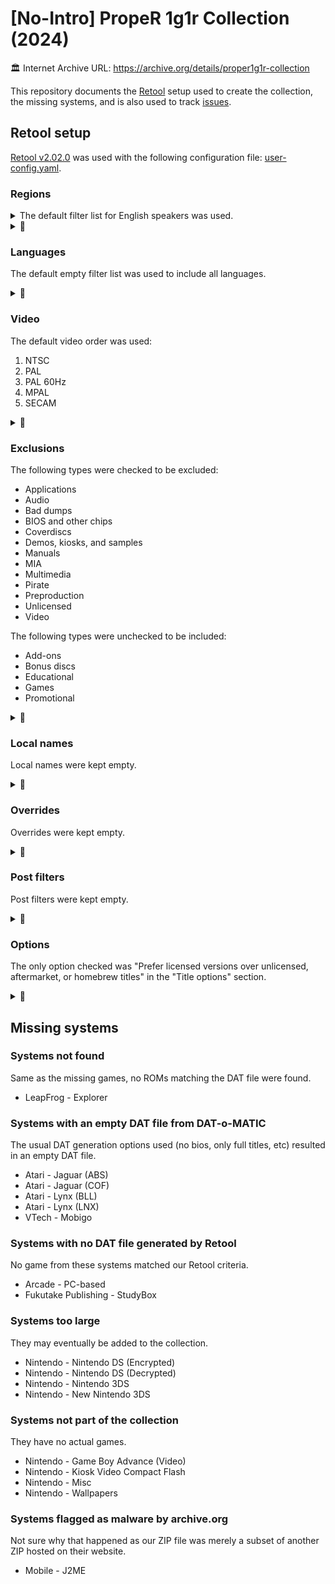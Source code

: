 # [No-Intro] PropeR 1g1r Collection (2024)

🏛️ Internet Archive URL: https://archive.org/details/proper1g1r-collection

This repository documents the [Retool](https://unexpectedpanda.github.io/retool) setup used to create the collection, the missing systems, and is also used to track [issues](https://github.com/proper1g1r/proper1g1r-collection/issues).

## Retool setup

[Retool v2.02.0](https://github.com/unexpectedpanda/retool/releases/tag/v2.02.0) was used with the following configuration file: [user-config.yaml](retool/user-config.yaml).

### Regions

<details>
<summary>The default filter list for English speakers was used.</summary>

1. USA
1. World
1. Canada
1. Europe
1. UK
1. Australia
1. New Zealand
1. Singapore
1. Ireland
1. Japan
1. Asia
1. Thailand
1. Spain
1. Mexico
1. Argentina
1. Latin America
1. Brazil
1. Portugal
1. France
1. Belgium
1. Netherlands
1. Germany
1. Austria
1. Italy
1. Switzerland
1. Hong Kong
1. China
1. Taiwan
1. Korea
1. Russia
1. Ukraine
1. Estonia
1. Poland
1. Latvia
1. Lithuania
1. Denmark
1. Norway
1. Sweden
1. Scandinavia
1. Finland
1. Iceland
1. Hungary
1. Czech
1. Greece
1. Macedonia
1. India
1. South Africa
1. Israel
1. Slovakia
1. Turkey
1. Croatia
1. Slovenia
1. United Arab Emirates
1. Bulgaria
1. Romania
1. Albania
1. Serbia
1. Indonesia
1. Unknown

</details>

<details>
<summary>📸</summary>

![](retool/screenshots/1-regions.png)

</details>

### Languages

The default empty filter list was used to include all languages.

<details>
<summary>📸</summary>

![](retool/screenshots/2-languages.png)

</details>

### Video

The default video order was used:

1. NTSC
1. PAL
1. PAL 60Hz
1. MPAL
1. SECAM

<details>
<summary>📸</summary>

![](retool/screenshots/3-video.png)

</details>

### Exclusions

The following types were checked to be excluded:

- Applications
- Audio
- Bad dumps
- BIOS and other chips
- Coverdiscs
- Demos, kiosks, and samples
- Manuals
- MIA
- Multimedia
- Pirate
- Preproduction
- Unlicensed
- Video

The following types were unchecked to be included:

- Add-ons
- Bonus discs
- Educational
- Games
- Promotional

<details>
<summary>📸</summary>

![](retool/screenshots/4-exclusions.png)

</details>

### Local names

Local names were kept empty.

<details>
<summary>📸</summary>

![](retool/screenshots/5-local-names.png)

</details>

### Overrides

Overrides were kept empty.

<details>
<summary>📸</summary>

![](retool/screenshots/6-overrides.png)

</details>

### Post filters

Post filters were kept empty.

<details>
<summary>📸</summary>

![](retool/screenshots/7-post-filters.png)

</details>

### Options

The only option checked was "Prefer licensed versions over unlicensed, aftermarket, or homebrew titles" in the "Title options" section.

<details>
<summary>📸</summary>

![](retool/screenshots/8-options.png)

</details>

## Missing systems

### Systems not found

Same as the missing games, no ROMs matching the DAT file were found.

- LeapFrog - Explorer

### Systems with an empty DAT file from DAT-o-MATIC

The usual DAT generation options used (no bios, only full titles, etc) resulted in an empty DAT file.

- Atari - Jaguar (ABS)
- Atari - Jaguar (COF)
- Atari - Lynx (BLL)
- Atari - Lynx (LNX)
- VTech - Mobigo

### Systems with no DAT file generated by Retool

No game from these systems matched our Retool criteria.

- Arcade - PC-based
- Fukutake Publishing - StudyBox

### Systems too large

They may eventually be added to the collection.

- Nintendo - Nintendo DS (Encrypted)
- Nintendo - Nintendo DS (Decrypted)
- Nintendo - Nintendo 3DS
- Nintendo - New Nintendo 3DS

### Systems not part of the collection

They have no actual games.

- Nintendo - Game Boy Advance (Video)
- Nintendo - Kiosk Video Compact Flash
- Nintendo - Misc
- Nintendo - Wallpapers

### Systems flagged as malware by archive.org

Not sure why that happened as our ZIP file was merely a subset of another ZIP hosted on their website.

- Mobile - J2ME

